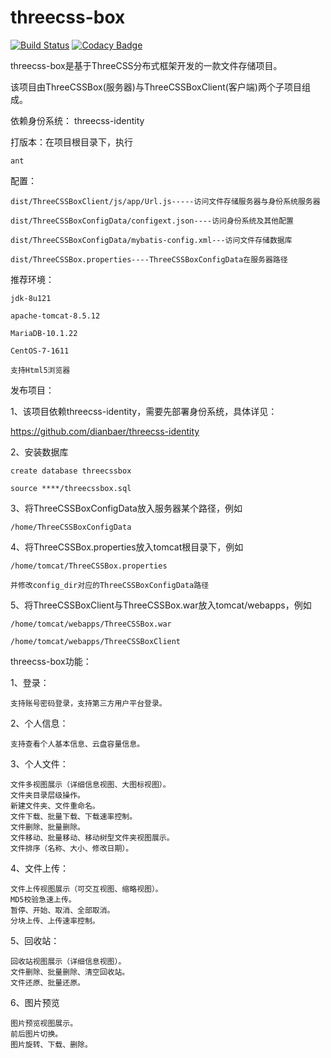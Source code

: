 # threecss-box

[![Build Status](https://travis-ci.org/dianbaer/threecss-box.svg?branch=master)](https://travis-ci.org/dianbaer/threecss-box)
[![Codacy Badge](https://api.codacy.com/project/badge/Grade/8c88406339a84730abf6b80290a4c445)](https://www.codacy.com/app/232365732/threecss-box?utm_source=github.com&amp;utm_medium=referral&amp;utm_content=dianbaer/threecss-box&amp;utm_campaign=Badge_Grade)

threecss-box是基于ThreeCSS分布式框架开发的一款文件存储项目。

该项目由ThreeCSSBox(服务器)与ThreeCSSBoxClient(客户端)两个子项目组成。




依赖身份系统：
threecss-identity


打版本：在项目根目录下，执行

	ant


配置：

	dist/ThreeCSSBoxClient/js/app/Url.js-----访问文件存储服务器与身份系统服务器

	dist/ThreeCSSBoxConfigData/configext.json----访问身份系统及其他配置

	dist/ThreeCSSBoxConfigData/mybatis-config.xml---访问文件存储数据库

	dist/ThreeCSSBox.properties----ThreeCSSBoxConfigData在服务器路径


推荐环境：

	jdk-8u121

	apache-tomcat-8.5.12

	MariaDB-10.1.22

	CentOS-7-1611

	支持Html5浏览器


发布项目：

1、该项目依赖threecss-identity，需要先部署身份系统，具体详见：

https://github.com/dianbaer/threecss-identity

2、安装数据库
	
	create database threecssbox
	
	source ****/threecssbox.sql

3、将ThreeCSSBoxConfigData放入服务器某个路径，例如
	
	/home/ThreeCSSBoxConfigData

4、将ThreeCSSBox.properties放入tomcat根目录下，例如
	
	/home/tomcat/ThreeCSSBox.properties
	
	并修改config_dir对应的ThreeCSSBoxConfigData路径

5、将ThreeCSSBoxClient与ThreeCSSBox.war放入tomcat/webapps，例如
	
	/home/tomcat/webapps/ThreeCSSBox.war
	
	/home/tomcat/webapps/ThreeCSSBoxClient


threecss-box功能：

1、登录：
	
	支持账号密码登录，支持第三方用户平台登录。

2、个人信息：
	
	支持查看个人基本信息、云盘容量信息。

3、个人文件：
	
	文件多视图展示（详细信息视图、大图标视图）。
	文件夹目录层级操作。
	新建文件夹、文件重命名。
	文件下载、批量下载、下载速率控制。
	文件删除、批量删除。
	文件移动、批量移动、移动树型文件夹视图展示。
	文件排序（名称、大小、修改日期）。

4、文件上传：
	
	文件上传视图展示（可交互视图、缩略视图）。
	MD5校验急速上传。
	暂停、开始、取消、全部取消。
	分块上传、上传速率控制。

5、回收站：
	
	回收站视图展示（详细信息视图）。
	文件删除、批量删除、清空回收站。
	文件还原、批量还原。

6、图片预览
	
	图片预览视图展示。
	前后图片切换。
	图片旋转、下载、删除。



